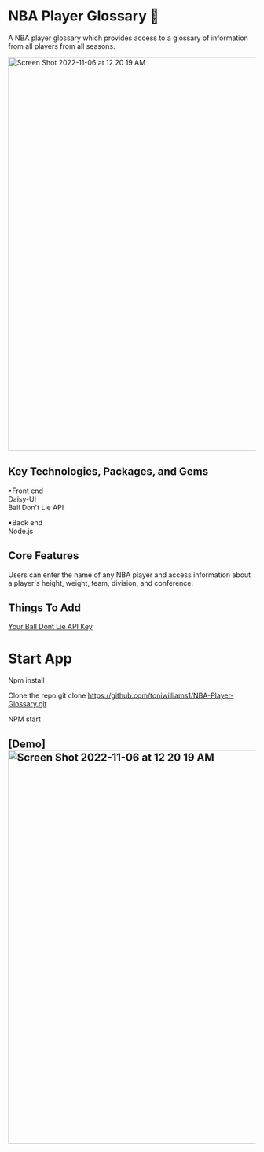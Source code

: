 # NBA Player Glossary  🏀
 
A NBA player glossary which provides access to a glossary of information from all players from all seasons.

<img width="800" alt="Screen Shot 2022-11-06 at 12 20 19 AM" src="https://user-images.githubusercontent.com/100317017/200154003-f24573ce-db07-4128-a2d3-ff25c49695d7.png">

## Key Technologies, Packages, and Gems

•Front end <br>
Daisy-UI <br>
Ball Don't Lie API

•Back end <br>
Node.js 

## Core Features

Users can enter the name of any NBA player and access information about a player's height, weight, team, division, and conference.

## Things To Add

[Your Ball Dont Lie API Key](https://www.balldontlie.io/#players)

# Start App

Npm install

Clone the repo git clone https://github.com/toniwilliams1/NBA-Player-Glossary.git

NPM start

## [Demo]<img width="800" alt="Screen Shot 2022-11-06 at 12 20 19 AM" src="https://user-images.githubusercontent.com/100317017/200154003-f24573ce-db07-4128-a2d3-ff25c49695d7.png">









